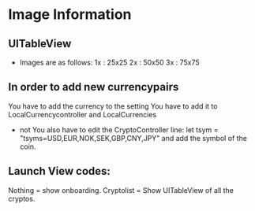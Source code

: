 #  Image Information
## UITableView
- Images are as follows:
1x : 25x25
2x : 50x50
3x : 75x75

## In order to add new currencypairs
You have to add the currency to the setting
You have to add it to LocalCurrencycontroller and LocalCurrencies

- not You also have to edit the CryptoController line: let tsym = "tsyms=USD,EUR,NOK,SEK,GBP,CNY,JPY" and add the symbol of the coin.


## Launch View codes:
Nothing = show onboarding.
Cryptolist = Show UITableView of all the cryptos.
